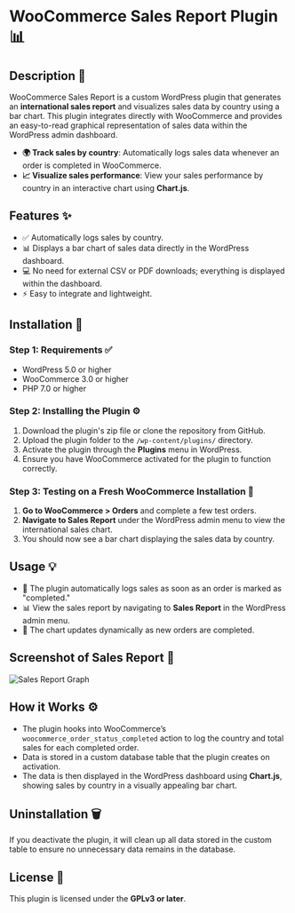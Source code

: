 # WooCommerce Sales Report Plugin 📊

## Description 📝

WooCommerce Sales Report is a custom WordPress plugin that generates an **international sales report** and visualizes sales data by country using a bar chart. This plugin integrates directly with WooCommerce and provides an easy-to-read graphical representation of sales data within the WordPress admin dashboard.

- **🌍 Track sales by country**: Automatically logs sales data whenever an order is completed in WooCommerce.
- **📈 Visualize sales performance**: View your sales performance by country in an interactive chart using **Chart.js**.

## Features ✨

- ✅ Automatically logs sales by country.
- 📊 Displays a bar chart of sales data directly in the WordPress dashboard.
- 💻 No need for external CSV or PDF downloads; everything is displayed within the dashboard.
- ⚡ Easy to integrate and lightweight.

## Installation 🚀

### Step 1: Requirements ✅

- WordPress 5.0 or higher
- WooCommerce 3.0 or higher
- PHP 7.0 or higher

### Step 2: Installing the Plugin ⚙️

1. Download the plugin's zip file or clone the repository from GitHub.
2. Upload the plugin folder to the `/wp-content/plugins/` directory.
3. Activate the plugin through the **Plugins** menu in WordPress.
4. Ensure you have WooCommerce activated for the plugin to function correctly.

### Step 3: Testing on a Fresh WooCommerce Installation 🧪

1. **Go to WooCommerce > Orders** and complete a few test orders.
2. **Navigate to Sales Report** under the WordPress admin menu to view the international sales chart.
3. You should now see a bar chart displaying the sales data by country.

## Usage 💡

- 🛒 The plugin automatically logs sales as soon as an order is marked as "completed."
- 📊 View the sales report by navigating to **Sales Report** in the WordPress admin menu.
- 🔄 The chart updates dynamically as new orders are completed.

## Screenshot of Sales Report 📸

![Sales Report Graph](https://clickiu.com/images/sales_report_plugin.png)

## How it Works ⚙️

- The plugin hooks into WooCommerce’s `woocommerce_order_status_completed` action to log the country and total sales for each completed order.
- Data is stored in a custom database table that the plugin creates on activation.
- The data is then displayed in the WordPress dashboard using **Chart.js**, showing sales by country in a visually appealing bar chart.

## Uninstallation 🗑️

If you deactivate the plugin, it will clean up all data stored in the custom table to ensure no unnecessary data remains in the database.

## License 📄

This plugin is licensed under the **GPLv3 or later**.
